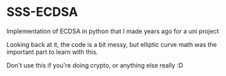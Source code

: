 # SSS-ECDSA
Implementation of ECDSA in python that I made years ago for a uni project

Looking back at it, the code is a bit messy, but elliptic curve math was the important part to learn with this.

Don't use this if you're doing crypto, or anything else really :D
